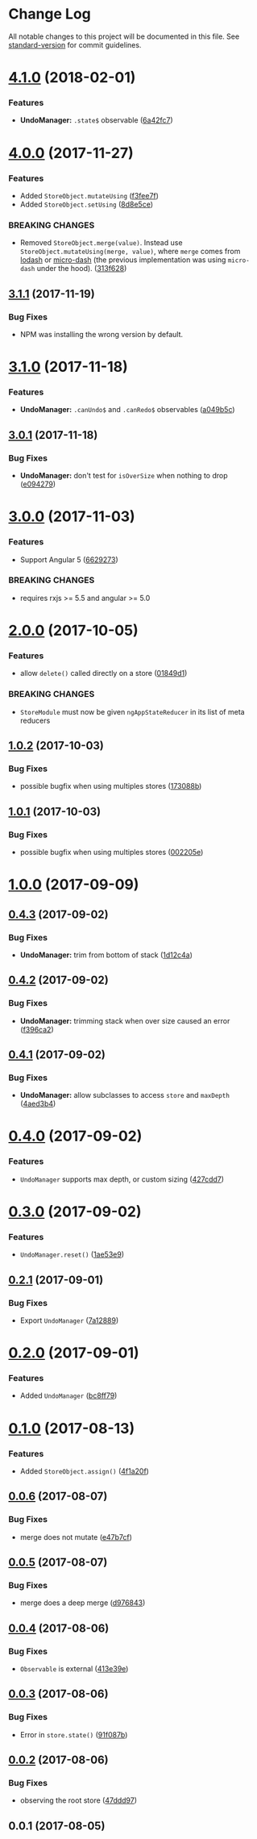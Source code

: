 # Change Log

All notable changes to this project will be documented in this file. See [standard-version](https://github.com/conventional-changelog/standard-version) for commit guidelines.

<a name="4.1.0"></a>
# [4.1.0](https://github.com/simontonsoftware/ng-app-state/compare/v4.0.0...v4.1.0) (2018-02-01)


### Features

* **UndoManager:** `.state$` observable ([6a42fc7](https://github.com/simontonsoftware/ng-app-state/commit/6a42fc7))



<a name="4.0.0"></a>
# [4.0.0](https://github.com/simontonsoftware/ng-app-state/compare/v3.1.1...v4.0.0) (2017-11-27)


### Features

* Added `StoreObject.mutateUsing` ([f3fee7f](https://github.com/simontonsoftware/ng-app-state/commit/f3fee7f))
* Added `StoreObject.setUsing` ([8d8e5ce](https://github.com/simontonsoftware/ng-app-state/commit/8d8e5ce))


### BREAKING CHANGES

* Removed `StoreObject.merge(value)`. Instead use `StoreObject.mutateUsing(merge, value)`, where `merge` comes from [lodash](https://github.com/lodash/lodash) or [micro-dash](https://github.com/simontonsoftware/micro-dash) (the previous implementation was using `micro-dash` under the hood). ([313f628](https://github.com/simontonsoftware/ng-app-state/commit/313f628))



<a name="3.1.1"></a>
## [3.1.1](https://github.com/simontonsoftware/ng-app-state/compare/v3.1.0...v3.1.1) (2017-11-19)


### Bug Fixes

* NPM was installing the wrong version by default.



<a name="3.1.0"></a>
# [3.1.0](https://github.com/simontonsoftware/ng-app-state/compare/v3.0.1...v3.1.0) (2017-11-18)


### Features

* **UndoManager:** `.canUndo$` and `.canRedo$` observables ([a049b5c](https://github.com/simontonsoftware/ng-app-state/commit/a049b5c))



<a name="3.0.1"></a>
## [3.0.1](https://github.com/simontonsoftware/ng-app-state/compare/v3.0.0...v3.0.1) (2017-11-18)


### Bug Fixes

* **UndoManager:** don't test for `isOverSize` when nothing to drop ([e094279](https://github.com/simontonsoftware/ng-app-state/commit/e094279))



<a name="3.0.0"></a>
# [3.0.0](https://github.com/simontonsoftware/ng-app-state/compare/v2.0.0...v3.0.0) (2017-11-03)


### Features

* Support Angular 5 ([6629273](https://github.com/simontonsoftware/ng-app-state/commit/6629273))


### BREAKING CHANGES

* requires rxjs >= 5.5 and angular >= 5.0



<a name="2.0.0"></a>
# [2.0.0](https://github.com/simontonsoftware/ng-app-state/compare/v1.0.2...v2.0.0) (2017-10-05)


### Features

* allow `delete()` called directly on a store ([01849d1](https://github.com/simontonsoftware/ng-app-state/commit/01849d1))


### BREAKING CHANGES

* `StoreModule` must now be given `ngAppStateReducer` in its list of meta reducers



<a name="1.0.2"></a>
## [1.0.2](https://github.com/simontonsoftware/ng-app-state/compare/v1.0.1...v1.0.2) (2017-10-03)


### Bug Fixes

* possible bugfix when using multiples stores ([173088b](https://github.com/simontonsoftware/ng-app-state/commit/173088b))



<a name="1.0.1"></a>
## [1.0.1](https://github.com/simontonsoftware/ng-app-state/compare/v1.0.0...v1.0.1) (2017-10-03)


### Bug Fixes

* possible bugfix when using multiples stores ([002205e](https://github.com/simontonsoftware/ng-app-state/commit/002205e))



<a name="1.0.0"></a>
# [1.0.0](https://github.com/simontonsoftware/ng-app-state/compare/v0.4.3...v1.0.0) (2017-09-09)



<a name="0.4.3"></a>
## [0.4.3](https://github.com/simontonsoftware/ng-app-state/compare/v0.4.2...v0.4.3) (2017-09-02)


### Bug Fixes

* **UndoManager:** trim from bottom of stack ([1d12c4a](https://github.com/simontonsoftware/ng-app-state/commit/1d12c4a))



<a name="0.4.2"></a>
## [0.4.2](https://github.com/simontonsoftware/ng-app-state/compare/v0.4.1...v0.4.2) (2017-09-02)


### Bug Fixes

* **UndoManager:** trimming stack when over size caused an error ([f396ca2](https://github.com/simontonsoftware/ng-app-state/commit/f396ca2))



<a name="0.4.1"></a>
## [0.4.1](https://github.com/simontonsoftware/ng-app-state/compare/v0.4.0...v0.4.1) (2017-09-02)


### Bug Fixes

* **UndoManager:** allow subclasses to access `store` and `maxDepth` ([4aed3b4](https://github.com/simontonsoftware/ng-app-state/commit/4aed3b4))



<a name="0.4.0"></a>
# [0.4.0](https://github.com/simontonsoftware/ng-app-state/compare/v0.3.0...v0.4.0) (2017-09-02)


### Features

* `UndoManager` supports max depth, or custom sizing ([427cdd7](https://github.com/simontonsoftware/ng-app-state/commit/427cdd7))



<a name="0.3.0"></a>
# [0.3.0](https://github.com/simontonsoftware/ng-app-state/compare/v0.2.1...v0.3.0) (2017-09-02)


### Features

* `UndoManager.reset()` ([1ae53e9](https://github.com/simontonsoftware/ng-app-state/commit/1ae53e9))



<a name="0.2.1"></a>
## [0.2.1](https://github.com/simontonsoftware/ng-app-state/compare/v0.2.0...v0.2.1) (2017-09-01)


### Bug Fixes

* Export `UndoManager` ([7a12889](https://github.com/simontonsoftware/ng-app-state/commit/7a12889))



<a name="0.2.0"></a>
# [0.2.0](https://github.com/simontonsoftware/ng-app-state/compare/v0.1.0...v0.2.0) (2017-09-01)


### Features

* Added `UndoManager` ([bc8ff79](https://github.com/simontonsoftware/ng-app-state/commit/bc8ff79))



<a name="0.1.0"></a>
# [0.1.0](https://github.com/simontonsoftware/ng-app-state/compare/v0.0.6...v0.1.0) (2017-08-13)


### Features

* Added `StoreObject.assign()` ([4f1a20f](https://github.com/simontonsoftware/ng-app-state/commit/4f1a20f))



<a name="0.0.6"></a>
## [0.0.6](https://github.com/simontonsoftware/ng-app-state/compare/v0.0.5...v0.0.6) (2017-08-07)


### Bug Fixes

* merge does not mutate ([e47b7cf](https://github.com/simontonsoftware/ng-app-state/commit/e47b7cf))



<a name="0.0.5"></a>
## [0.0.5](https://github.com/simontonsoftware/ng-app-state/compare/v0.0.4...v0.0.5) (2017-08-07)


### Bug Fixes

* merge does a deep merge ([d976843](https://github.com/simontonsoftware/ng-app-state/commit/d976843))



<a name="0.0.4"></a>
## [0.0.4](https://github.com/simontonsoftware/ng-app-state/compare/v0.0.3...v0.0.4) (2017-08-06)


### Bug Fixes

* `Observable` is external ([413e39e](https://github.com/simontonsoftware/ng-app-state/commit/413e39e))



<a name="0.0.3"></a>
## [0.0.3](https://github.com/simontonsoftware/ng-app-state/compare/v0.0.2...v0.0.3) (2017-08-06)


### Bug Fixes

* Error in `store.state()` ([91f087b](https://github.com/simontonsoftware/ng-app-state/commit/91f087b))



<a name="0.0.2"></a>
## [0.0.2](https://github.com/simontonsoftware/ng-app-state/compare/v0.0.1...v0.0.2) (2017-08-06)


### Bug Fixes

* observing the root store ([47ddd97](https://github.com/simontonsoftware/ng-app-state/commit/47ddd97))



<a name="0.0.1"></a>
## 0.0.1 (2017-08-05)
